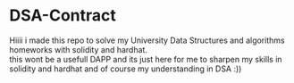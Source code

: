 # DSA-Contract
 
Hiiii 
i made this repo to solve my University Data Structures and algorithms homeworks with solidity and hardhat. \
this wont be a usefull DAPP and its just here for me to sharpen my skills in solidity and hardhat and of course my understanding in DSA :))
